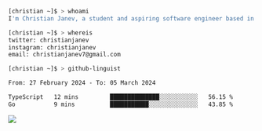 ```bash
[christian ~]$ > whoami
I'm Christian Janev, a student and aspiring software engineer based in Chicago, IL
```
```bash
[christian ~]$ > whereis
twitter: christianjanev
instagram: christianjanev
email: christianjanev7@gmail.com
```

```bash
[christian ~]$ > github-linguist
```
<!--START_SECTION:waka-->

```txt
From: 27 February 2024 - To: 05 March 2024

TypeScript   12 mins         ██████████████░░░░░░░░░░░   56.15 %
Go           9 mins          ███████████░░░░░░░░░░░░░░   43.85 %
```

<!--END_SECTION:waka-->

![](https://komarev.com/ghpvc/?username=christianjanev)
